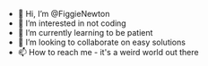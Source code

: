 - 👋 Hi, I’m @FiggieNewton
- 👀 I’m interested in not coding
- 🌱 I’m currently learning to be patient
- 💞️ I’m looking to collaborate on easy solutions
- 📫 How to reach me - it's a weird world out there

<!---
FiggieNewton/FiggieNewton is a ✨ special ✨ repository because its `README.md` (this file) appears on your GitHub profile.
You can click the Preview link to take a look at your changes.
--->
